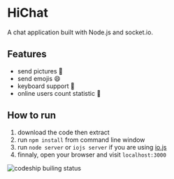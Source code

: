 # HiChat

A chat application built with Node.js and socket.io.

## Features

- send pictures :sunrise:
- send emojis :smile:
- keyboard support :musical_keyboard:
- online users count statistic :ghost:

## How to run

1. download the code then extract
2. run `npm install` from command line window
3. run `node server` or `iojs server` if you are using [io.js](https://iojs.org/)
4. finnaly, open your browser and visit `localhost:3000`

![codeship builing status](https://codeship.com/projects/73bd0d90-9897-0131-516c-56598d7b87e5/status?branch=master)
